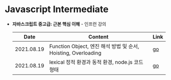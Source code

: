 # Javascript Intermediate

- **자바스크립트 중고급: 근본 핵심 이해** - 인프런 강의

  | Date       | Content                                                      | Link                                                         |
  | ---------- | ------------------------------------------------------------ | ------------------------------------------------------------ |
  | 2021.08.19 | Function Object, 엔진 해석 방법 및 순서, Hoisting, Overloading | [go](https://github.com/jinsuSang/javascript-intermediate/blob/main/chapter02.md) |
  | 2021.08.19 | lexical 정적 환경과 동적 환경, node.js 코드 형태             | [go](https://github.com/jinsuSang/javascript-intermediate/blob/main/chapter01.md) |

  

